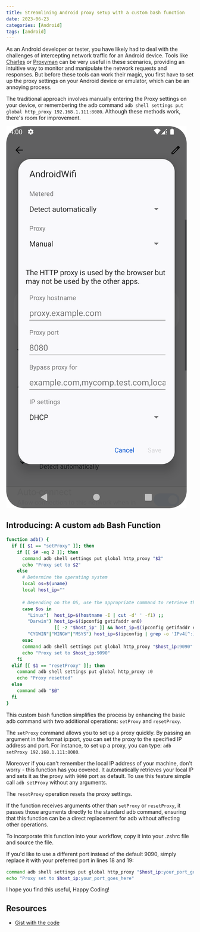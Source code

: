 ```yaml
---
title: Streamlining Android proxy setup with a custom bash function
date: 2023-06-23
categories: [Android]
tags: [android]
---
```


As an Android developer or tester, you have likely had to deal with the challenges of intercepting network traffic for an Android device. Tools like [Charles](https://www.charlesproxy.com/) or [Proxyman](https://proxyman.io/) can be very useful in these scenarios, providing an intuitive way to monitor and manipulate the network requests and responses. But before these tools can work their magic, you first have to set up the proxy settings on your Android device or emulator, which can be an annoying process.

The traditional approach involves manually entering the Proxy settings on your device, or remembering the adb command `adb shell settings put global http_proxy 192.168.1.111:8080`. Although these methods work, there's room for improvement.

![setting proxy manually on the device](/assets//img//setting_proxy_manually.png)

## Introducing: A custom `adb` Bash Function

```bash
function adb() {
  if [[ $1 == "setProxy" ]]; then
    if [[ $# -eq 2 ]]; then
      command adb shell settings put global http_proxy "$2"
      echo "Proxy set to $2"
    else
      # Determine the operating system
      local os=$(uname)
      local host_ip=""

      # Depending on the OS, use the appropriate command to retrieve the local IP address
      case $os in
        "Linux")  host_ip=$(hostname -I | cut -d' ' -f1) ;;
        "Darwin") host_ip=$(ipconfig getifaddr en0)
                  [[ -z "$host_ip" ]] && host_ip=$(ipconfig getifaddr en1) ;;
        "CYGWIN"|"MINGW"|"MSYS") host_ip=$(ipconfig | grep -o 'IPv4[^:]*:[^0-9]*\([0-9]\{1,3\}\.\)\{3\}[0-9]\{1,3\}' | sed 's/[^0-9\.]*//g' | head -n1) ;;
      esac
      command adb shell settings put global http_proxy "$host_ip:9090"
      echo "Proxy set to $host_ip:9090"
    fi
  elif [[ $1 == "resetProxy" ]]; then
    command adb shell settings put global http_proxy :0
    echo "Proxy resetted"
  else
    command adb "$@"
  fi
}
```

This custom bash function simplifies the process by enhancing the basic adb command with two additional operations: `setProxy` and `resetProxy`.

The `setProxy` command allows you to set up a proxy quickly. By passing an argument in the format ip:port, you can set the proxy to the specified IP address and port. For instance, to set up a proxy, you can type: `adb setProxy 192.168.1.111:8080`.

Moreover if you can't remember the local IP address of your machine, don't worry - this function has you covered. It automatically retrieves your local IP and sets it as the proxy with `9090` port as default. To use this feature simple call `adb setProxy` without any arguments.

The `resetProxy` operation resets the proxy settings.

If the function receives arguments other than `setProxy` or `resetProxy`, it passes those arguments directly to the standard adb command, ensuring that this function can be a direct replacement for adb without affecting other operations.

To incorporate this function into your workflow, copy it into your .zshrc file and source the file.

If you'd like to use a different port instead of the default 9090, simply replace it with your preferred port in lines 18 and 19:

```bash
command adb shell settings put global http_proxy "$host_ip:your_port_goes_here"
echo "Proxy set to $host_ip:your_port_goes_here"
```

I hope you find this useful, Happy Coding!

## Resources

- [Gist with  the code](https://gist.github.com/Leedwon/fbebd3701b1b17c920d0be9c93d0a3cf)
